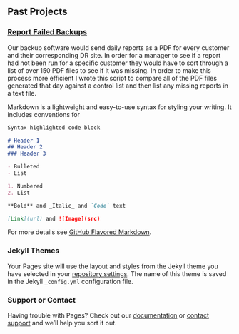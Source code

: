## Past Projects

### [Report Failed Backups](https://github.com/AkiliKhasi/CompareList)

Our backup software would send daily reports as a PDF for every customer and their corresponding DR site. In order for a manager to see if a report had not been run for a specific customer they would have to sort through a list of over 150 PDF files to see if it was missing. In order to make this process more efficient I wrote this script to compare all of the PDF files generated that day against a control list and then list any missing reports in a text file.   

Markdown is a lightweight and easy-to-use syntax for styling your writing. It includes conventions for

```markdown
Syntax highlighted code block

# Header 1
## Header 2
### Header 3

- Bulleted
- List

1. Numbered
2. List

**Bold** and _Italic_ and `Code` text

[Link](url) and ![Image](src)
```

For more details see [GitHub Flavored Markdown](https://guides.github.com/features/mastering-markdown/).

### Jekyll Themes

Your Pages site will use the layout and styles from the Jekyll theme you have selected in your [repository settings](https://github.com/AkiliKhasi/AkiliKhasi.github.io/settings). The name of this theme is saved in the Jekyll `_config.yml` configuration file.

### Support or Contact

Having trouble with Pages? Check out our [documentation](https://help.github.com/categories/github-pages-basics/) or [contact support](https://github.com/contact) and we’ll help you sort it out.
